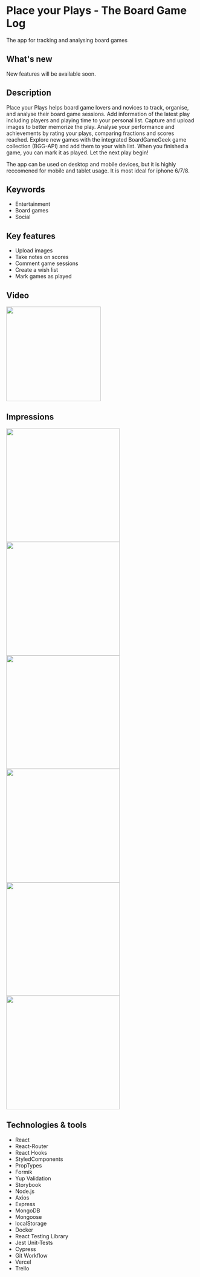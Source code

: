 # Place your Plays - The Board Game Log
The app for tracking and analysing board games 

## What's new
New features will be available soon. 

## Description
Place your Plays helps board game lovers and novices to track, organise, and analyse their board game sessions. Add information of the latest play including players and playing time to your personal list. Capture and upload images to better memorize the play. Analyse your performance and achievements by rating your plays, comparing fractions and scores reached. Explore new games with the integrated BoardGameGeek game collection (BGG-API) and add them to your wish list. When you finished a game, you can mark it as played. Let the next play begin!

The app can be used on desktop and mobile devices, but it is highly reccomened for mobile and tablet usage. It is most ideal for iphone 6/7/8.

## Keywords
- Entertainment
- Board games
- Social

## Key features
- Upload images
- Take notes on scores
- Comment game sessions
- Create a wish list
- Mark games as played

## Video
<img src="https://user-images.githubusercontent.com/61810490/90652013-f9cc0000-e23d-11ea-8421-5b1e87a131ac.gif" height="250" />

## Impressions
<img src="https://user-images.githubusercontent.com/61810490/90643786-3b57ad80-e234-11ea-8fc0-b13adbbd44e9.png" height="300" /> <img src="https://user-images.githubusercontent.com/61810490/90643818-48749c80-e234-11ea-8173-bdd272d22b50.png" height="300" /> <img src="https://user-images.githubusercontent.com/61810490/90643859-53c7c800-e234-11ea-9de6-f2e41c9d61ba.png" height="300" /> <img src="https://user-images.githubusercontent.com/61810490/90655103-73192200-e241-11ea-9b28-17170d17b949.png" height="300" /> <img src="https://user-images.githubusercontent.com/61810490/90644387-f6804680-e234-11ea-9b22-375f060d3927.png" height="300" /> <img src="https://user-images.githubusercontent.com/61810490/90644415-fc762780-e234-11ea-8dfa-ad65dfb77281.png" height="300" />

## Technologies & tools
- React 
- React-Router 
- React Hooks 
- StyledComponents 
- PropTypes 
- Formik 
- Yup Validation 
- Storybook 
- Node.js
- Axios 
- Express 
- MongoDB
- Mongoose
- localStorage
- Docker
- React Testing Library
- Jest Unit-Tests
- Cypress
- Git Workflow
- Vercel
- Trello
